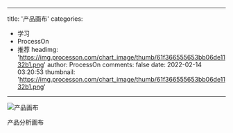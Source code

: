 
---
title: '产品画布'
categories: 
 - 学习
 - ProcessOn
 - 推荐
headimg: 'https://img.processon.com/chart_image/thumb/61f366555653bb06de1132b1.png'
author: ProcessOn
comments: false
date: 2022-02-14 03:20:53
thumbnail: 'https://img.processon.com/chart_image/thumb/61f366555653bb06de1132b1.png'
---

<div>   
<img class="thumb" alt="产品画布" src="https://img.processon.com/chart_image/thumb/61f366555653bb06de1132b1.png" referrerpolicy="no-referrer">
<p>产品分析画布</p>  
</div>
            